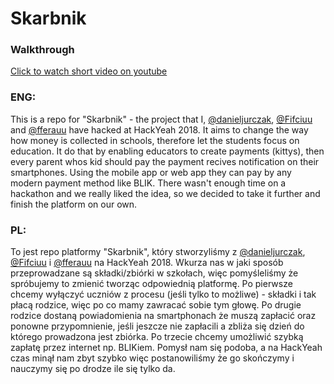 # Skarbnik

### Walkthrough

[Click to watch short video on youtube](http://www.youtube.com/watch?v=tpFRrJR6GSA)


### ENG:
This is a repo for "Skarbnik" - the project that I, [@danieljurczak]( https://github.com/danieljurczak ), [@Fifciuu]( https://github.com/FilipJedrasik ) and [@fferauu]( https://github.com/fferauu ) have hacked at HackYeah 2018. It aims to change the way how money is collected in schools, therefore let the students focus on education. It do that by enabling educators to create payments (kittys), then every parent whos kid should pay the payment recives notification on their smartphones. Using the mobile app or web app they can pay by any modern payment method like BLIK. There wasn't enough time on a hackathon and we really liked the idea, so we decided to take it further and finish the platform on our own.

### PL:
To jest repo platformy "Skarbnik", który stworzyliśmy z [@danieljurczak]( https://github.com/danieljurczak ), [@Fifciuu]( https://github.com/FilipJedrasik ) i [@fferauu]( https://github.com/fferauu ) na HackYeah 2018. Wkurza nas w jaki sposób przeprowadzane są składki/zbiórki w szkołach, więc pomyśleliśmy że spróbujemy to zmienić tworząc odpowiednią platformę. Po pierwsze chcemy wyłączyć uczniów z procesu (jeśli tylko to możliwe) - składki i tak płacą rodzice, więc po co mamy zawracać sobie tym głowę. Po drugie rodzice dostaną powiadomienia na smartphonach że muszą zapłacić oraz ponowne przypomnienie, jeśli jeszcze nie zapłacili a zbliża się dzień do którego prowadzona jest zbiórka. Po trzecie chcemy umożliwić szybką zapłatę przez internet np. BLIKiem. Pomysł nam się podoba, a na HackYeah czas minął nam zbyt szybko więc postanowiliśmy że go skończymy i nauczymy się po drodze ile się tylko da.
